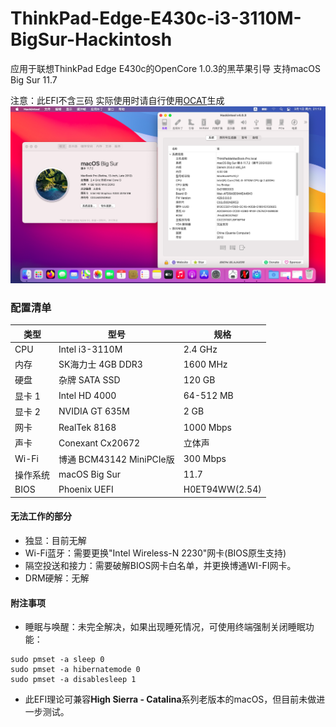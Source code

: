 # ThinkPad-Edge-E430c-i3-3110M-BigSur-Hackintosh
应用于联想ThinkPad Edge E430c的OpenCore 1.0.3的黑苹果引导 支持macOS Big Sur 11.7

注意：此EFI不含三码 实际使用时请自行使用[OCAT](https://github.com/ic005k/OCAuxiliaryTools)生成
![](image.png)

### 配置清单
|类型|型号|规格|
|---|---|---|
|CPU|Intel i3-3110M|2.4 GHz|
|内存|SK海力士 4GB DDR3|1600 MHz|
|硬盘|杂牌 SATA SSD|120 GB|
|显卡 1|Intel HD 4000|64-512 MB|
|显卡 2|NVIDIA GT 635M|2 GB|
|网卡|RealTek 8168|1000 Mbps|
|声卡|Conexant Cx20672|立体声|
|Wi-Fi|博通 BCM43142 MiniPCIe版|300 Mbps|
|操作系统|macOS Big Sur|11.7|
|BIOS|Phoenix UEFI|H0ET94WW(2.54)|

#### 无法工作的部分
- 独显：目前无解
- Wi-Fi蓝牙：需要更换"Intel Wireless-N 2230"网卡(BIOS原生支持)
- 隔空投送和接力：需要破解BIOS网卡白名单，并更换博通WI-FI网卡。
- DRM硬解：无解

#### 附注事项
- 睡眠与唤醒：未完全解决，如果出现睡死情况，可使用终端强制关闭睡眠功能：
```
sudo pmset -a sleep 0
sudo pmset -a hibernatemode 0
sudo pmset -a disablesleep 1
```
- 此EFI理论可兼容**High Sierra - Catalina**系列老版本的macOS，但目前未做进一步测试。
